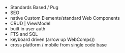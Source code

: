 * Standards Based / Pug
* SEO
*  native Custom Elements/standard Web Components
* CRUD | ViewModel
* built in user auth
* FTS and SQL
* keyboard driven (arrow up WebComps))
* cross platform / mobile from single code base